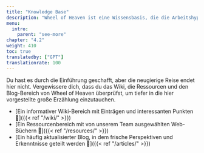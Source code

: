 ```yaml
---
title: "Knowledge Base"
description: "Wheel of Heaven ist eine Wissensbasis, die die Arbeitshypothese untersucht, dass das Leben auf der Erde von einer außerirdischen Zivilisation, den sogenannten Elohim, intelligent entworfen wurde."
menu:
  intro:
    parent: "see-more"
chapter: "4.2"
weight: 410
toc: true
translatedby: ["GPT"]
translationrate: 100
---
```


Du hast es durch die Einführung geschafft, aber die neugierige Reise endet hier nicht. Vergewissere dich, dass du das Wiki, die Ressourcen und den Blog-Bereich von Wheel of Heaven überprüfst, um tiefer in die hier vorgestellte große Erzählung einzutauchen.

- [Ein informativer Wiki-Bereich mit Einträgen und interessanten Punkten 🔗]({{< ref "/wiki/" >}})
- [Ein Ressourcenbereich mit von unserem Team ausgewählten Web-Büchern 🔗]({{< ref "/resources/" >}})
- [Ein häufig aktualisierter Blog, in dem frische Perspektiven und Erkenntnisse geteilt werden 🔗]({{< ref "/articles/" >}})
